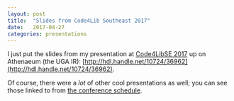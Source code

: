 ```yaml
---
layout: post
title:  "Slides from Code4Lib Southeast 2017"
date:   2017-04-27
categories: presentations
---
```

I just put the slides from my presentation at [Code4LibSE 2017](https://wiki.code4lib.org/Southeast_2017) up on Athenaeum (the UGA IR): [http://hdl.handle.net/10724/36962](http://hdl.handle.net/10724/36962).

Of course, there were a *lot* of other cool presentations as well; you can see those linked to from [the conference schedule](https://wiki.code4lib.org/Southeast_2017_Schedule).
